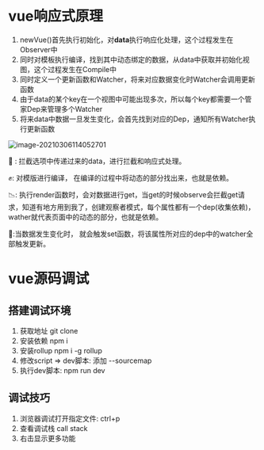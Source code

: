 # vue响应式原理

1. newVue()首先执行初始化，对**data**执行响应化处理，这个过程发生在Observer中
2. 同时对模板执行编译，找到其中动态绑定的数据，从data中获取并初始化视图，这个过程发生在Compile中
3. 同时定义一个更新函数和Watcher，将来对应数据变化时Watcher会调用更新函数
4. 由于data的某个key在一个视图中可能出现多次，所以每个key都需要一个管家Dep来管理多个Watcher
5. 将来data中数据一旦发生变化，会首先找到对应的Dep，通知所有Watcher执行更新函数

<img src="/Users/lihaoran/Library/Application Support/typora-user-images/image-20210306114052701.png" alt="image-20210306114052701" style="zoom:100%;" />

:aerial_tramway: : 拦截选项中传递过来的data，进行拦截和响应式处理。

:fist_raised::  对模版进行编译， 在编译的过程中将动态的部分找出来，也就是依赖。

:chart_with_downwards_trend:: 执行render函数时，会对数据进行get，当get的时候observe会拦截get请求，知道有地方用到我了，创建观察者模式，每个属性都有一个dep(收集依赖)， wather就代表页面中的动态的部分，也就是依赖。

:middle_finger::当数据发生变化时， 就会触发set函数，将该属性所对应的dep中的watcher全部触发更新。





# vue源码调试

## 搭建调试环境

1. 获取地址 git clone
2. 安装依赖 npm i
3. 安装rollup  npm i -g rollup
4. 修改script => dev脚本: 添加 --sourcemap
5. 执行dev脚本: npm run dev

## 调试技巧

1. 浏览器调试打开指定文件: ctrl+p
2. 查看调试栈 call stack
3. 右击显示更多功能

